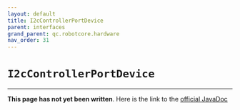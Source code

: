 ```yaml
---
layout: default
title: I2cControllerPortDevice
parent: interfaces
grand_parent: qc.robotcore.hardware
nav_order: 31
---
```

# `I2cControllerPortDevice`
---
**This page has not yet been written**. Here is the link to the [official JavaDoc](https://ftctechnh.github.io/ftc_app/doc/javadoc/com/qualcomm/robotcore/hardware/I2cControllerPortDevice.html)
        